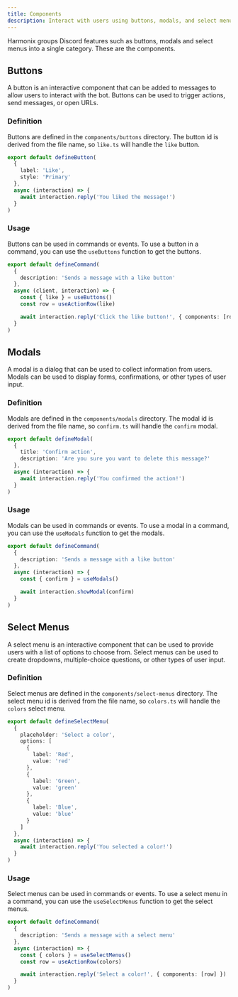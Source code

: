 ```yaml
---
title: Components
description: Interact with users using buttons, modals, and select menus.
---
```


Harmonix groups Discord features such as buttons, modals and select menus into a single category. These are the components.

## Buttons

A button is an interactive component that can be added to messages to allow users to interact with the bot. Buttons can be used to trigger actions, send messages, or open URLs.

### Definition

Buttons are defined in the `components/buttons` directory. The button id is derived from the file name, so `like.ts` will handle the `like` button.

```ts [components/buttons/like.ts] icon=bxl:typescript,numbered
export default defineButton(
  {
    label: 'Like',
    style: 'Primary'
  },
  async (interaction) => {
    await interaction.reply('You liked the message!')
  }
)
```

### Usage

Buttons can be used in commands or events. To use a button in a command, you can use the `useButtons` function to get the buttons.

```ts [commands/sendMessage.ts] icon=bxl:typescript,numbered
export default defineCommand(
  {
    description: 'Sends a message with a like button'
  },
  async (client, interaction) => {
    const { like } = useButtons()
    const row = useActionRow(like)

    await interaction.reply('Click the like button!', { components: [row] })
  }
)
```

## Modals

A modal is a dialog that can be used to collect information from users. Modals can be used to display forms, confirmations, or other types of user input.

### Definition

Modals are defined in the `components/modals` directory. The modal id is derived from the file name, so `confirm.ts` will handle the `confirm` modal.

```ts [components/modals/confirm.ts] icon=bxl:typescript,numbered
export default defineModal(
  {
    title: 'Confirm action',
    description: 'Are you sure you want to delete this message?'
  },
  async (interaction) => {
    await interaction.reply('You confirmed the action!')
  }
)
```

### Usage

Modals can be used in commands or events. To use a modal in a command, you can use the `useModals` function to get the modals.

```ts [commands/sendMessage.ts] icon=bxl:typescript,numbered
export default defineCommand(
  {
    description: 'Sends a message with a like button'
  },
  async (interaction) => {
    const { confirm } = useModals()

    await interaction.showModal(confirm)
  }
)
```

## Select Menus

A select menu is an interactive component that can be used to provide users with a list of options to choose from. Select menus can be used to create dropdowns, multiple-choice questions, or other types of user input.

### Definition

Select menus are defined in the `components/select-menus` directory. The select menu id is derived from the file name, so `colors.ts` will handle the `colors` select menu.

```ts [components/select-menus/colors.ts] icon=bxl:typescript,numbered
export default defineSelectMenu(
  {
    placeholder: 'Select a color',
    options: [
      {
        label: 'Red',
        value: 'red'
      },
      {
        label: 'Green',
        value: 'green'
      },
      {
        label: 'Blue',
        value: 'blue'
      }
    ]
  },
  async (interaction) => {
    await interaction.reply('You selected a color!')
  }
)
```

### Usage

Select menus can be used in commands or events. To use a select menu in a command, you can use the `useSelectMenus` function to get the select menus.

```ts [commands/sendMessage.ts] icon=bxl:typescript,numbered
export default defineCommand(
  {
    description: 'Sends a message with a select menu'
  },
  async (interaction) => {
    const { colors } = useSelectMenus()
    const row = useActionRow(colors)

    await interaction.reply('Select a color!', { components: [row] })
  }
)
```
